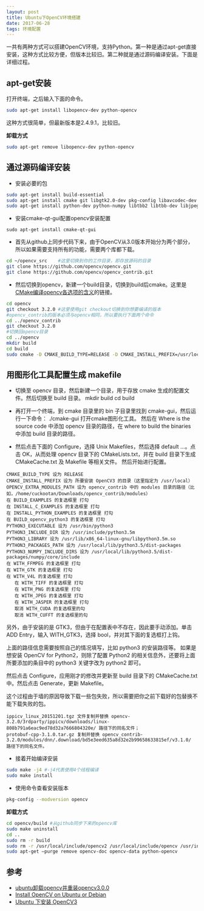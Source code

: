 ```yaml
---
layout: post
title: Ubuntu下OpenCV环境搭建
date: 2017-06-28
tags: 环境配置
---
```


一共有两种方式可以搭建OpenCV环境，支持Python。第一种是通过apt-get直接安装，这种方式比较方便，但版本比较旧。第二种就是通过源码编译安装。下面是详细过程。

## apt-get安装

打开终端，之后输入下面的命令。
```bash
sudo apt-get install libopencv-dev python-opencv
```
这种方式很简单，但最新版本是2.4.9.1，比较旧。

**卸载方式**
```bash
sudo apt-get remove libopencv-dev python-opencv
```

## 通过源码编译安装

- 安装必要的包
```bash
sudo apt-get install build-essential
sudo apt-get install cmake git libgtk2.0-dev pkg-config libavcodec-dev libavformat-dev libswscale-dev
sudo apt-get install python-dev python-numpy libtbb2 libtbb-dev libjpeg-dev libpng-dev libtiff-dev libjasper-dev libdc1394-22-dev
```

- 安装cmake-qt-gui配置opencv安装配置
```
sudo apt-get install cmake-qt-gui
```

- 首先从github上同步代码下来，由于OpenCV从3.0版本开始分为两个部分，所以如果需要支持所有的功能，需要两个库都下载。 
```bash
cd ~/opencv_src    #这里切换到你的工作目录，即存放源码的目录
git clone https://github.com/opencv/opencv.git
git clone https://github.com/opencv/opencv_contrib.git
```

- 然后切换到opencv，新建一个build目录，切换到build后cmake。这里是[CMake编译opencv各选项的含义](http://blog.csdn.net/j_d_c/article/details/53365381)的链接。
```bash
cd opencv
git checkout 3.2.0 #这里使用git checkout切换到你想要编译的版本
#opencv_contrib的版本必须与opencv相同，所以要执行下面两个命令
cd ../opencv_contrib
git checkout 3.2.0
#切换回opencv目录
cd ../opencv
mkdir build
cd build
sudo cmake -D CMAKE_BUILD_TYPE=RELEASE -D CMAKE_INSTALL_PREFIX=/usr/local -D OPENCV_EXTRA_MODULES_PATH=~/opencv_src/opencv_contrib/modules ..
```

## 用图形化工具配置生成 makefile

- 切换至 opencv 目录，然后新建一个目录，用于存放 cmake 生成的配置文件。然后切换至 build 目录。
  mkdir build
  cd build
- 再打开一个终端，到 cmake 目录里的 bin 子目录里找到 cmake-gui，然后运行一下命令：
  ./cmake-gui
  打开cmake图形化工具。
  然后在 Where is the source code 中添加 opencv 目录的路径，在 where to build the binaries 中添加 build 目录的路径。

- 然后点击下面的 Configure，选择 Unix Makefiles，然后选择 default ...。点击 OK，从而处理 opencv 目录下的 CMakeLists.txt，并在 build 目录下生成 CMakeCache.txt 及 Makefile 等相关文件。
  然后开始进行配置。
```
CMAKE_BUILD_TYPE 设为 RELEASE
CMAKE_INSTALL_PREFIX 设为 所要安装 OpenCV3 的目录（这里指定为 /usr/local）
OPENCV_EXTRA_MODULES_PATH 设为 opencv_contrib 中的 modules 目录的路径（比如，/home/cuckootan/Downloads/opencv_contrib/modules）
在 BUILD_EXAMPLES 的复选框里 打勾
在 INSTALL_C_EXAMPLES 的复选框里 打勾
在 INSTALL_PYTHON_EXAMPLES 的复选框里 打勾
在 BUILD_opencv_python3 的复选框里 打勾
PYTHON3_EXECUTABLE 设为 /usr/bin/python3
PYTHON3_INCLUDE_DIR 设为 /usr/include/python3.5m
PYTHON3_LIBRARY 设为 /usr/lib/x86_64-linux-gnu/libpython3.5m.so
PYTHON3_PACKAGES_PATH 设为 /usr/local/lib/python3.5/dist-packages
PYTHON3_NUMPY_INCLUDE_DIRS 设为 /usr/local/lib/python3.5/dist-packages/numpy/core/include
在 WITH_FFMPEG 的复选框里 打勾
在 WITH_GTK 的复选框里 打勾
在 WITH_V4L 的复选框里 打勾
   在 WITH_TIFF 的复选框里 打勾
   在 WITH_PNG 的复选框里 打勾
   在 WITH_JPEG 的复选框里 打勾
   在 WITH_JASPER 的复选框里 打勾
   取消 WITH_CUDA 的复选框里的勾
   取消 WITH_CUFFT 的复选框里的勾
```

另外，由于安装的是 GTK3，但由于在配置表中不存在，因此要手动添加。单击 ADD Entry，输入 WITH_GTK3，选择 bool，并对其下面的复选框打上钩。

上面的路径信息需要按照自己的情况填写，比如 python3 的安装路径等。
如果是想安装 OpenCV for Python2，则除了配置 Python2 的相关信息外，还要将上面所要添加的条目中的 python3 关键字改为 python2 即可。

然后点击 Configure，应用刚才的修改并更新至 build 目录下的 CMakeCache.txt 中。然后点击 Generate，更新 Makefile。

这个过程由于墙的原因导致下载一些包失败，所以需要把你之前下载好的包替换不能下载失败的包。
```
ippicv_linux_20151201.tgz 文件复制并替换 opencv-3.2.0/3rdparty/ippicv/downloads/linux-808b791a6eac9ed78d32a7666804320e/ 路径下的同名文件；
protobuf-cpp-3.1.0.tar.gz 复制并替换 opencv_contrib-3.2.0/modules/dnn/.download/bd5e3eed635a8d32e2b99658633815ef/v3.1.0/ 路径下的同名文件。
```

- 接着开始编译安装
```bash
sudo make -j4 #-j4代表使用4个线程编译
sudo make install
```

- 使用命令查看安装版本
```bash
pkg-config --modversion opencv
```

**卸载方式**
```bash
cd opencv/build #从github同步下来的opencv库
sudo make uninstall
cd ..
sudo rm -r build
sudo rm -r /usr/local/include/opencv2 /usr/local/include/opencv /usr/include/opencv /usr/include/opencv2 /usr/local/share/opencv /usr/local/share/OpenCV /usr/share/opencv /usr/share/OpenCV /usr/local/bin/opencv* /usr/local/lib/libopencv*
sudo apt-get –purge remove opencv-doc opencv-data python-opencv
```

## 参考

- [ubuntu卸载opencv并重装opencv3.0.0](http://milq.github.io/install-opencv-ubuntu-debian/)
- [Install OpenCV on Ubuntu or Debian](https://www.cnblogs.com/txg198955/p/5990295.html)
- [Ubuntu 下安装 OpenCV3](http://cuckootan.me/2016/10/01/Linux/Ubuntu%20%E4%B8%8B%E5%AE%89%E8%A3%85%20OpenCV3/)